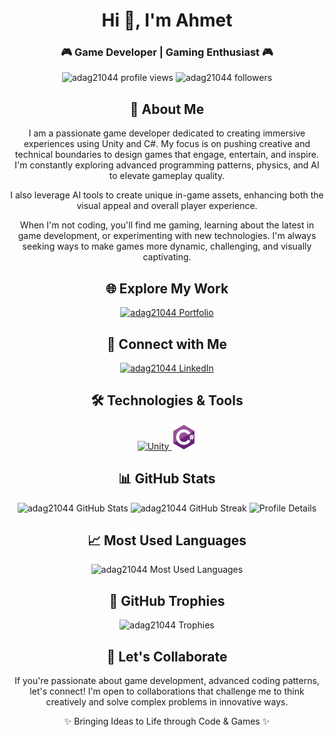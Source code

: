 <h1 align="center">Hi 👋, I'm Ahmet</h1>
<h3 align="center">🎮 Game Developer | Gaming Enthusiast 🎮</h3>

<p align="center">
  <img src="https://komarev.com/ghpvc/?username=adag21044&label=Profile%20views&color=0e75b6&style=flat" alt="adag21044 profile views" />
  <img src="https://img.shields.io/github/followers/adag21044?label=Followers&style=social" alt="adag21044 followers" />
</p>


<h2 align="center">🚀 About Me</h2>
<p align="center">
  I am a passionate game developer dedicated to creating immersive experiences using Unity and C#. My focus is on pushing creative and technical boundaries to design games that engage, entertain, and inspire. I'm constantly exploring advanced programming patterns, physics, and AI to elevate gameplay quality.
</p>
<p align="center">
  I also leverage AI tools to create unique in-game assets, enhancing both the visual appeal and overall player experience.
</p>
<p align="center">
  When I'm not coding, you'll find me gaming, learning about the latest in game development, or experimenting with new technologies. I'm always seeking ways to make games more dynamic, challenging, and visually captivating.
</p>





<h2 align="center">🌐 Explore My Work</h2>
<p align="center">
  <a href="https://adag21044.github.io/Portfolio" target="_blank">
    <img src="https://img.shields.io/badge/Portfolio-%23FF5722.svg?&style=for-the-badge&logo=Google-Chrome&logoColor=white" alt="adag21044 Portfolio" />
  </a>
</p>



<h2 align="center">🔗 Connect with Me</h2>
<p align="center">
  <a href="https://linkedin.com/in/adag21044" target="_blank">
    <img src="https://raw.githubusercontent.com/rahuldkjain/github-profile-readme-generator/master/src/images/icons/Social/linked-in-alt.svg" alt="adag21044 LinkedIn" height="30" width="40" />
  </a>
</p>



<h2 align="center">🛠️ Technologies & Tools</h2>
<p align="center">
  <a href="https://unity.com/" target="_blank" rel="noreferrer">
    <img src="https://www.vectorlogo.zone/logos/unity3d/unity3d-icon.svg" alt="Unity" width="40" height="40"/>
  </a>
  <a href="https://www.w3schools.com/cs/" target="_blank" rel="noreferrer"> 
    <img src="https://raw.githubusercontent.com/devicons/devicon/master/icons/csharp/csharp-original.svg" alt="C#" width="40" height="40"/> 
  </a> 
</p>


<h2 align="center">📊 GitHub Stats</h2>
<p align="center">
  <img src="https://github-readme-stats.vercel.app/api?username=adag21044&show_icons=true&theme=radical" alt="adag21044 GitHub Stats" />
  <img src="https://github-readme-streak-stats.herokuapp.com/?user=adag21044&theme=dark" alt="adag21044 GitHub Streak" />
  <img src="https://github-profile-summary-cards.vercel.app/api/cards/profile-details?username=adag21044&theme=radical" alt="Profile Details" />
</p>



<h2 align="center">📈 Most Used Languages</h2>
<p align="center">
  <img src="https://github-readme-stats.vercel.app/api/top-langs/?username=adag21044&layout=compact&theme=radical" alt="adag21044 Most Used Languages" />
</p>


<h2 align="center">🏅 GitHub Trophies</h2>
<p align="center">
  <img src="https://github-profile-trophy.vercel.app/?username=adag21044&theme=dracula&column=7" alt="adag21044 Trophies" />
</p>



<h2 align="center">💬 Let's Collaborate</h2>
<p align="center">
  If you're passionate about game development, advanced coding patterns, let's connect! I'm open to collaborations that challenge me to think creatively and solve complex problems in innovative ways.
</p>



<p align="center">✨ Bringing Ideas to Life through Code & Games ✨</p>
